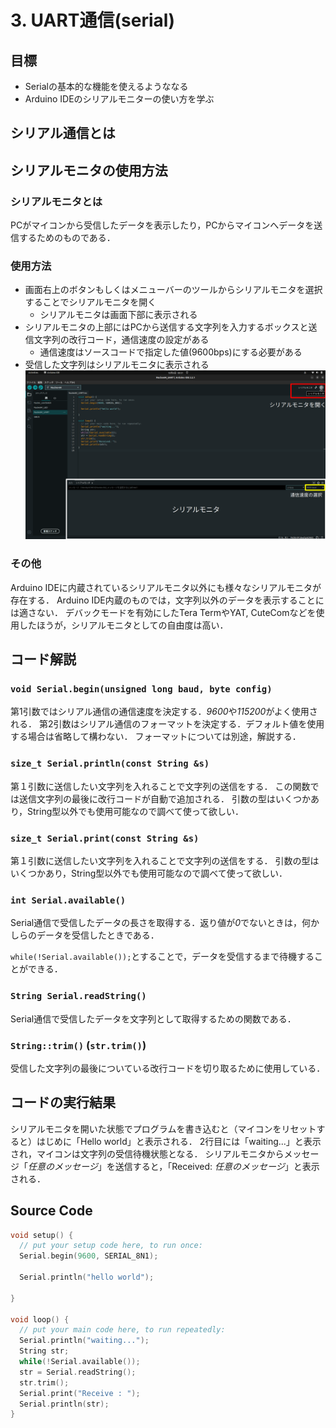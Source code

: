 # 3. UART通信(serial)
## 目標
- Serialの基本的な機能を使えるようななる
- Arduino IDEのシリアルモニターの使い方を学ぶ

## シリアル通信とは

## シリアルモニタの使用方法
### シリアルモニタとは
PCがマイコンから受信したデータを表示したり，PCからマイコンへデータを送信するためのものである．  
### 使用方法
- 画面右上のボタンもしくはメニューバーのツールからシリアルモニタを選択することでシリアルモニタを開く
    - シリアルモニタは画面下部に表示される
- シリアルモニタの上部にはPCから送信する文字列を入力するボックスと送信文字列の改行コード，通信速度の設定がある
    - 通信速度はソースコードで指定した値(9600bps)にする必要がある
- 受信した文字列はシリアルモニタに表示される
![](./res/serialMonitor.png)
### その他
Arduino IDEに内蔵されているシリアルモニタ以外にも様々なシリアルモニタが存在する．
Arduino IDE内蔵のものでは，文字列以外のデータを表示することには適さない．
デバックモードを有効にしたTera TermやYAT, CuteComなどを使用したほうが，シリアルモニタとしての自由度は高い．

## コード解説
### `void Serial.begin(unsigned long baud, byte config)`
第1引数ではシリアル通信の通信速度を決定する．*9600*や*115200*がよく使用される．
第2引数はシリアル通信のフォーマットを決定する．デフォルト値を使用する場合は省略して構わない．
フォーマットについては別途，解説する．

### `size_t Serial.println(const String &s)`
第１引数に送信したい文字列を入れることで文字列の送信をする．
この関数では送信文字列の最後に改行コードが自動で追加される．
引数の型はいくつかあり，String型以外でも使用可能なので調べて使って欲しい．

### `size_t Serial.print(const String &s)`
第１引数に送信したい文字列を入れることで文字列の送信をする．
引数の型はいくつかあり，String型以外でも使用可能なので調べて使って欲しい．

### `int Serial.available()`
Serial通信で受信したデータの長さを取得する．返り値が*0*でないときは，何かしらのデータを受信したときである．

`while(!Serial.available());`とすることで，データを受信するまで待機することができる．

### `String Serial.readString()`
Serial通信で受信したデータを文字列として取得するための関数である．

### `String::trim()` (`str.trim()`)
受信した文字列の最後についている改行コードを切り取るために使用している．

## コードの実行結果
シリアルモニタを開いた状態でプログラムを書き込むと（マイコンをリセットすると）はじめに「Hello world」と表示される．
2行目には「waiting...」と表示され，マイコンは文字列の受信待機状態となる．
シリアルモニタからメッセージ「*任意のメッセージ*」を送信すると，「Received: *任意のメッセージ*」と表示される．

## Source Code
```c++
void setup() {
  // put your setup code here, to run once:
  Serial.begin(9600, SERIAL_8N1);
  
  Serial.println("hello world");

}

void loop() {
  // put your main code here, to run repeatedly:
  Serial.println("waiting...");
  String str;
  while(!Serial.available());
  str = Serial.readString();
  str.trim();
  Serial.print("Receive : ");
  Serial.println(str);
}
```